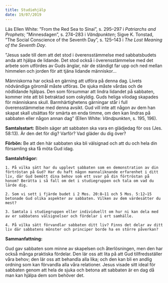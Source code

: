```yaml
---
title: Studiehjälp 
date: 19/07/2019
---
```


Läs Ellen White: ”From the Red Sea to Sinai”, s. 295–297 i _Patriarchs and Prophets_; ”Minnesdagen”, s. 274–283 i _Vändpunkten_; Sigve K. Tonstad, ”The Social Conscience of the Seventh Day”, s. 125–143 i _The Lost Meaning of the Seventh Day_.

”Jesus sade till dem att det stod i överensstämmelse med sabbatsbudets anda att hjälpa de lidande. Det stod också i överensstämmelse med det arbete som utfördes av Guds änglar, när de ständigt far upp och ned mellan himmelen och jorden för att tjäna lidande människor…

Människorna har också en gärning att utföra på denna dag. Livets nödvändiga göromål måste utföras. De sjuka måste vårdas och de nödlidande hjälpas. Den som försummar att lindra lidandet på sabbaten, kommer inte att bli betraktad som oskyldig. Guds heliga vilodag skapades för människans skull. Barmhärtighetens gärningar står i full överensstämmelse med denna avsikt. Gud vill inte att någon av dem han skapat skall utsättas för smärta en enda timme, om den kan lindras på sabbaten eller någon annan dag” (Ellen White: _Vändpunkten_, s. 195, 196).

**Samtalsstart:** Bibeln säger att sabbaten ska vara en glädjedag för oss (Jes. 58:13). Är den det för dig? Varför? Vad gläder du dig över?

**Förbön:** Be att den här sabbaten ska bli välsignad och att du och hela din församling ska få möta Gud idag.

**Samtalsfrågor:**

`1. På vilka sätt har du upplevt sabbaten som en demonstration av din förtröstan på Gud? Har du haft någon mannaliknande erfarenhet i ditt liv, där Gud bemött dina behov som ett svar på din förtröstan på honom? Berätta i så fall om det i studiegruppen och tala om vad du lärde dig.`

`2. Som vi sett i fjärde budet i 2 Mos. 20:8–11 och 5 Mos. 5:12–15 betonade Gud olika aspekter av sabbaten. Vilken av dem värdesätter du mest?`

`3. Samtala i studiegruppen eller individuellt om hur ni kan dela med av er sabbatens välsignelser och fördelar i ert samhälle.`

`4. På vilka sätt förvandlar sabbaten ditt liv? Finns det delar av ditt liv där sabbatens mönster och principer borde ha en större påverkan?`

**Sammanfattning:**

Gud gav sabbaten som minne av skapelsen och återlösningen, men den har också många praktiska fördelar. Den lär oss att lita på att Gud tillfredsställer våra behov; den lär oss att behandla alla lika; och den kan bli en andlig ordning som kan förvandla alla våra relationer. Jesus visade sitt ideal för sabbaten genom att hela de sjuka och betona att sabbaten är en dag då man kan hjälpa dem som behöver det.